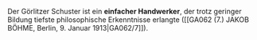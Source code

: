 
Der Görlitzer Schuster ist ein **einfacher Handwerker**, der trotz geringer Bildung tiefste philosophische Erkenntnisse erlangte ([[GA062 (7.) JAKOB BÖHME, Berlin, 9. Januar 1913|GA062/7]]).
